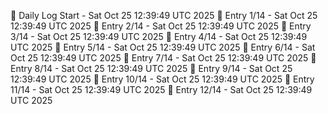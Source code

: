 📅 Daily Log Start - Sat Oct 25 12:39:49 UTC 2025
📌 Entry 1/14 - Sat Oct 25 12:39:49 UTC 2025
📌 Entry 2/14 - Sat Oct 25 12:39:49 UTC 2025
📌 Entry 3/14 - Sat Oct 25 12:39:49 UTC 2025
📌 Entry 4/14 - Sat Oct 25 12:39:49 UTC 2025
📌 Entry 5/14 - Sat Oct 25 12:39:49 UTC 2025
📌 Entry 6/14 - Sat Oct 25 12:39:49 UTC 2025
📌 Entry 7/14 - Sat Oct 25 12:39:49 UTC 2025
📌 Entry 8/14 - Sat Oct 25 12:39:49 UTC 2025
📌 Entry 9/14 - Sat Oct 25 12:39:49 UTC 2025
📌 Entry 10/14 - Sat Oct 25 12:39:49 UTC 2025
📌 Entry 11/14 - Sat Oct 25 12:39:49 UTC 2025
📌 Entry 12/14 - Sat Oct 25 12:39:49 UTC 2025
